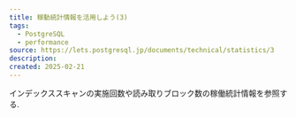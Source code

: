 ```yaml
---
title: 稼動統計情報を活用しよう(3)
tags:
  - PostgreSQL
  - performance
source: https://lets.postgresql.jp/documents/technical/statistics/3
description: 
created: 2025-02-21
---
```

インデックススキャンの実施回数や読み取りブロック数の稼働統計情報を参照する.
